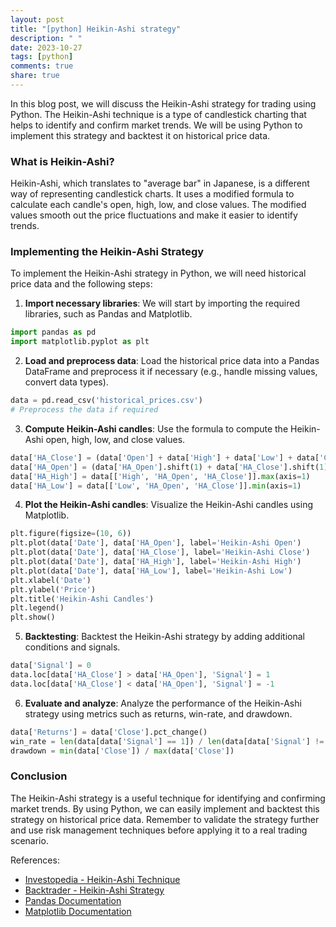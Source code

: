 ```yaml
---
layout: post
title: "[python] Heikin-Ashi strategy"
description: " "
date: 2023-10-27
tags: [python]
comments: true
share: true
---
```


In this blog post, we will discuss the Heikin-Ashi strategy for trading using Python. The Heikin-Ashi technique is a type of candlestick charting that helps to identify and confirm market trends. We will be using Python to implement this strategy and backtest it on historical price data.

### What is Heikin-Ashi?

Heikin-Ashi, which translates to "average bar" in Japanese, is a different way of representing candlestick charts. It uses a modified formula to calculate each candle's open, high, low, and close values. The modified values smooth out the price fluctuations and make it easier to identify trends.

### Implementing the Heikin-Ashi Strategy

To implement the Heikin-Ashi strategy in Python, we will need historical price data and the following steps:

1. **Import necessary libraries**: We will start by importing the required libraries, such as Pandas and Matplotlib.

```python
import pandas as pd
import matplotlib.pyplot as plt
```

2. **Load and preprocess data**: Load the historical price data into a Pandas DataFrame and preprocess it if necessary (e.g., handle missing values, convert data types).

```python
data = pd.read_csv('historical_prices.csv')
# Preprocess the data if required
```

3. **Compute Heikin-Ashi candles**: Use the formula to compute the Heikin-Ashi open, high, low, and close values.

```python
data['HA_Close'] = (data['Open'] + data['High'] + data['Low'] + data['Close']) / 4
data['HA_Open'] = (data['HA_Open'].shift(1) + data['HA_Close'].shift(1)) / 2
data['HA_High'] = data[['High', 'HA_Open', 'HA_Close']].max(axis=1)
data['HA_Low'] = data[['Low', 'HA_Open', 'HA_Close']].min(axis=1)
```

4. **Plot the Heikin-Ashi candles**: Visualize the Heikin-Ashi candles using Matplotlib.

```python
plt.figure(figsize=(10, 6))
plt.plot(data['Date'], data['HA_Open'], label='Heikin-Ashi Open')
plt.plot(data['Date'], data['HA_Close'], label='Heikin-Ashi Close')
plt.plot(data['Date'], data['HA_High'], label='Heikin-Ashi High')
plt.plot(data['Date'], data['HA_Low'], label='Heikin-Ashi Low')
plt.xlabel('Date')
plt.ylabel('Price')
plt.title('Heikin-Ashi Candles')
plt.legend()
plt.show()
```

5. **Backtesting**: Backtest the Heikin-Ashi strategy by adding additional conditions and signals.

```python
data['Signal'] = 0
data.loc[data['HA_Close'] > data['HA_Open'], 'Signal'] = 1
data.loc[data['HA_Close'] < data['HA_Open'], 'Signal'] = -1
```

6. **Evaluate and analyze**: Analyze the performance of the Heikin-Ashi strategy using metrics such as returns, win-rate, and drawdown.

```python
data['Returns'] = data['Close'].pct_change()
win_rate = len(data[data['Signal'] == 1]) / len(data[data['Signal'] != 0])
drawdown = min(data['Close']) / max(data['Close'])
```

### Conclusion

The Heikin-Ashi strategy is a useful technique for identifying and confirming market trends. By using Python, we can easily implement and backtest this strategy on historical price data. Remember to validate the strategy further and use risk management techniques before applying it to a real trading scenario.

References:
- [Investopedia - Heikin-Ashi Technique](https://www.investopedia.com/trading/heikin-ashi-better-candlestick/)
- [Backtrader - Heikin-Ashi Strategy](https://www.backtrader.com/blog/)
- [Pandas Documentation](https://pandas.pydata.org/docs/)
- [Matplotlib Documentation](https://matplotlib.org/stable/contents.html)